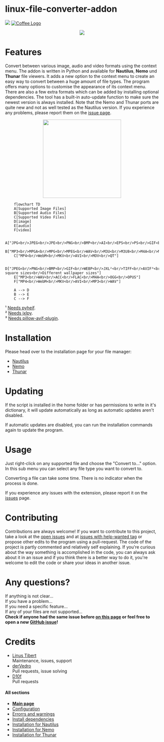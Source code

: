
# linux-file-converter-addon
[![](https://img.shields.io/endpoint?style=for-the-badge&url=https%3A%2F%2Flichcorals.netlify.app%2Fgnome_look.json)](https://www.gnome-look.org/s/Gnome/p/1965601)
[![Coffee Logo](https://img.shields.io/badge/-Buy%20me%20a%20coffee-FFDD00?style=for-the-badge&logo=buymeacoffee&logoColor=black)](https://www.coff.ee/lichcorals)

<p align="center">
  <img src="https://github.com/user-attachments/assets/e378456d-ec77-40b7-a83d-a2551abddc31">
</p>

# Features
Convert between various image, audio and video formats using the context menu. The addon is written in Python and available for **Nautilus**, **Nemo** und **Thunar** file viewers. It adds a new option to the context menu to create an easy way to convert between a huge amount of file types.
The program offers many options to customise the appearance of its context menu. There are also a few extra formats which can be added by installing optional dependencies.
The tool has a built-in auto-update function to make sure the newest version is always installed.
Note that the Nemo and Thunar ports are quite new and not as well tested as the Nautilus version. If you experience any problems, please report them on the [issue page](https://github.com/Lich-Corals/linux-file-converter-addon/issues/new/choose).
<br/>
<p align="center">
    <img height="256px" src="https://user-images.githubusercontent.com/111392332/226464712-216ef143-6ca7-4c9d-ac15-e51e3a299550.png">
</p>

```mermaid
    flowchart TD
    A[Supported Image Files]
    B[Supported Audio Files]
    C[Supported Video Files]
    D[image]
    E[audio]
    F[video]

    A["JPG<br/>JPEG<br/>JPE<br/>PNG<br/>BMP<br/>AI<br/>EPS<br/>PS<br/>GIF<br/>ICO<br/>PCX<br/>PPM<br/>TIFF<br/>TIF<br/>XBM<br/>FLI<br/>FPX<br/>BIN<br/>WMF<br/>XPM<br/>WEBP<br/>AVIF¹<br/>HEIC¹<br/>JXL²"]
    B["MP3<br/>MPGA<br/>MPG<br/>MPEG<br/>WAV<br/>M3U<br/>M3U8<br/>M4A<br/>MKA<br/>AAC<br/>3GP<br/>3G2<br/>OGG<br/>OPUS"]
    C["MP4<br/>WebM<br/>MKV<br/>AVI<br/>MOV<br/>QT"]

    D["JPEG<br/>PNG<br/>BMP<br/>GIF<br/>WEBP<br/>JXL²<br/>TIFF<br/>AVIF³<br/>Different square sizes<br/>Different wallpaper sizes"]
    E["MP3<br/>WAV<br/>ACC<br/>FLAC<br/>M4A<br/>OGG<br/>OPUS"]
    F["MP4<br/>WebM<br/>MKV<br/>AVI<br/>MP3<br/>WAV"]

    A --> D
    B --> E
    C --> F
```
¹ [Needs pyheif](https://github.com/Lich-Corals/linux-file-converter-addon/blob/main/markdown/install-dependencies.md#pyheif-heic-avif).
<br/>² [Needs jxlpy](https://github.com/Lich-Corals/linux-file-converter-addon/blob/main/markdown/install-dependencies.md#jxlpy-jxl).
<br/>³ [Needs pillow-avif-plugin](https://github.com/Lich-Corals/linux-file-converter-addon/blob/main/markdown/install-dependencies.md#pillow-avif-plugin-to-avif).

# Installation
Please head over to the installation page for your file manager:
- [Nautilus](https://github.com/Lich-Corals/linux-file-converter-addon/blob/main/markdown/install-nautilus.md)
- [Nemo](https://github.com/Lich-Corals/linux-file-converter-addon/blob/main/markdown/install-nemo.md)
- [Thunar](https://github.com/Lich-Corals/linux-file-converter-addon/blob/main/markdown/install-thunar.md)

# Updating
If the script is installed in the home folder or has permissions to write in it's dictionary, it will update automatically as long as automatic updates aren't disabled.

If automatic updates are disabled, you can run the installation commands again to update the program.
# Usage

Just right-click on any supported file and choose the "Convert to..." option. In this sub menu you can select any file type you want to convert to.

Converting a file can take some time. There is no indicator when the process is done.

If you experience any issues with the extension, please report it on the [issues](https://github.com/Lich-Corals/linux-file-converter-addon/issues) page.

# Contributing
Contributions are always welcome!
If you want to contribute to this project, take a look at the [open issues](https://github.com/Lich-Corals/linux-file-converter-addon/issues?q=is%3Aissue%20state%3Aopen%20) and at [issues with help-wanted tag](https://github.com/Lich-Corals/linux-file-converter-addon/issues?q=is%3Aissue%20state%3Aopen%20label%3A%22help%20wanted%22) or propose other edits to the program using a pull-request.
The code of the project is partly commented and relatively self explaining. If you're curious about the way something is accomplished in the code, you can always ask about it in an issue and if you think there is a better way to do it, you're welcome to edit the code or share your ideas in another issue.

# Any questions?
If anything is not clear...
<br/>If you have a problem...
<br/>If you need a specific feature...
<br/>If any of your files are not supported...
<br/><b>Check if anyone had the same issue before [on this page](https://github.com/Lich-Corals/linux-file-converter-addon/issues?q=) or feel free to open a new [GitHub issue](https://github.com/Lich-Corals/linux-file-converter-addon/issues/new/choose)!</b>

# Credits
- [Linus Tibert](https://github.com/Lich-Corals)
  <br>Maintenance, issues, support
- [derVedro](https://github.com/derVedro)
  <br>Pull requests, issue solving
- [D10f](https://github.com/D10f)
  <br>Pull requests

#### All sections
- __[Main page](https://github.com/Lich-Corals/linux-file-converter-addon/blob/main/README.md)__
- [Configuration](https://github.com/Lich-Corals/linux-file-converter-addon/blob/main/markdown/configuration.md)
- [Errorrs and warnings](https://github.com/Lich-Corals/linux-file-converter-addon/blob/main/markdown/errors-and-warnings.md)
- [Install dependencies](https://github.com/Lich-Corals/linux-file-converter-addon/blob/main/markdown/install-dependencies.md)
- [Installation for Nautilus](https://github.com/Lich-Corals/linux-file-converter-addon/blob/main/markdown/install-nautilus.md)
- [Installation for Nemo](https://github.com/Lich-Corals/linux-file-converter-addon/blob/main/markdown/install-nemo.md)
- [Installation for Thunar](https://github.com/Lich-Corals/linux-file-converter-addon/blob/main/markdown/install-thunar.md)
